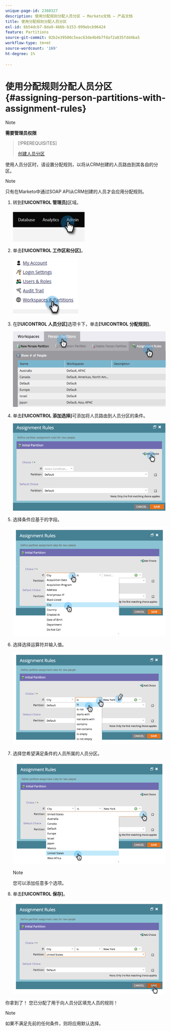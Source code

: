 ```yaml
---
unique-page-id: 2360327
description: 使用分配规则分配人员分区 — Marketo文档 — 产品文档
title: 使用分配规则分配人员分区
exl-id: 6b54dcb7-8da9-466b-b153-099ebcb96424
feature: Partitions
source-git-commit: 02b2e39580c5eac63de4b4b7fdaf2a835fdd4ba5
workflow-type: tm+mt
source-wordcount: '169'
ht-degree: 1%

---
```


# 使用分配规则分配人员分区 {#assigning-person-partitions-with-assignment-rules}

>[!NOTE]
>
>**需要管理员权限**

>[!PREREQUISITES]
>
>[创建人员分区](/help/marketo/product-docs/administration/workspaces-and-person-partitions/create-a-person-partition.md)

使用人员分区时，请设置分配规则，以将从CRM创建的人员路由到其各自的分区。

>[!NOTE]
>
>只有在Marketo中通过SOAP API从CRM创建的人员才会应用分配规则。

1. 转到&#x200B;**[!UICONTROL 管理员]**&#x200B;区域。

   ![](assets/assigning-person-partitions-with-assignment-rules-1.png)

1. 单击&#x200B;**[!UICONTROL 工作区和分区]**。

   ![](assets/assigning-person-partitions-with-assignment-rules-2.png)

1. 在&#x200B;**[!UICONTROL 人员分区]**&#x200B;选项卡下，单击&#x200B;**[!UICONTROL 分配规则]**。

   ![](assets/assigning-person-partitions-with-assignment-rules-3.png)

1. 单击&#x200B;**[!UICONTROL 添加选择]**&#x200B;可添加将人员路由到人员分区的条件。

   ![](assets/assigning-person-partitions-with-assignment-rules-4.png)

1. 选择条件应基于的字段。

   ![](assets/assigning-person-partitions-with-assignment-rules-5.png)

1. 选择选择运算符并输入值。

   ![](assets/assigning-person-partitions-with-assignment-rules-6.png)

1. 选择您希望满足条件的人员所属的人员分区。

   ![](assets/assigning-person-partitions-with-assignment-rules-7.png)

   >[!NOTE]
   >
   >您可以添加任意多个选项。

1. 单击&#x200B;**[!UICONTROL 保存]**。

   ![](assets/assigning-person-partitions-with-assignment-rules-8.png)

你拿到了！ 您已分配了用于向人员分区填充人员的规则！

>[!NOTE]
>
>如果不满足先前的任何条件，则将应用默认选择。
